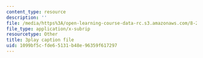 ```yaml
---
content_type: resource
description: ''
file: /media/https%3A/open-learning-course-data-rc.s3.amazonaws.com/8-286-the-early-universe-fall-2013/1099bf5cfde65131b48e96359f617297_MKPswx4hjec.vtt
file_type: application/x-subrip
resourcetype: Other
title: 3play caption file
uid: 1099bf5c-fde6-5131-b48e-96359f617297
---
```

